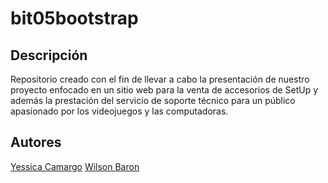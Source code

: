 # bit05bootstrap
## Descripción
Repositorio creado con el fin de llevar a cabo la presentación de nuestro proyecto enfocado en un sitio web para la venta de accesorios de SetUp y además la prestación del servicio de soporte técnico para un público apasionado por los videojuegos y las computadoras.
## Autores
[Yessica Camargo](https://www.linkedin.com/in/yessica-camargo98/) [Wilson Baron](https://www.facebook.com/wilson.baronchaparro)
